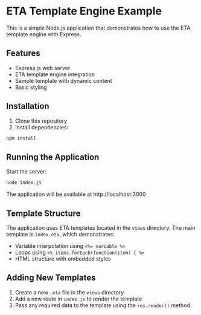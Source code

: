 # ETA Template Engine Example

This is a simple Node.js application that demonstrates how to use the ETA template engine with Express.

## Features

- Express.js web server
- ETA template engine integration
- Sample template with dynamic content
- Basic styling

## Installation

1. Clone this repository
2. Install dependencies:

```bash
npm install
```

## Running the Application

Start the server:

```bash
node index.js
```

The application will be available at http://localhost:3000

## Template Structure

The application uses ETA templates located in the `views` directory. The main template is `index.eta`, which demonstrates:

- Variable interpolation using `<%= variable %>`
- Loops using `<% items.forEach(function(item) { %>`
- HTML structure with embedded styles

## Adding New Templates

1. Create a new `.eta` file in the `views` directory
2. Add a new route in `index.js` to render the template
3. Pass any required data to the template using the `res.render()` method
